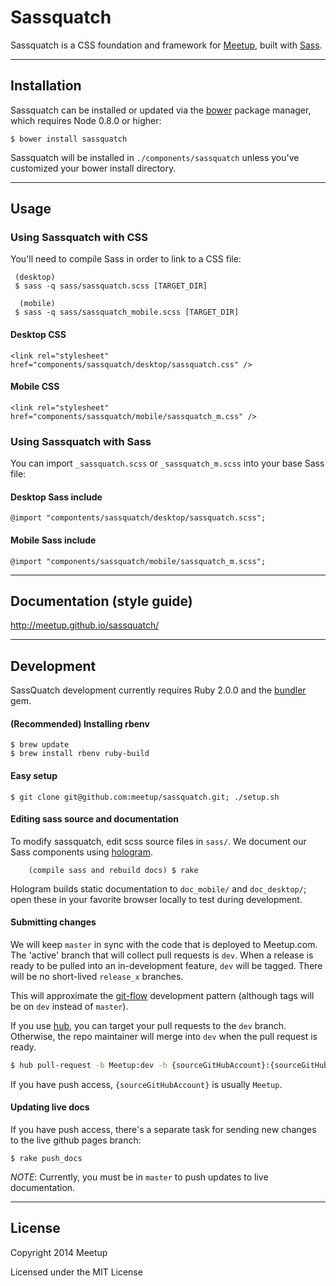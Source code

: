 # Sassquatch
Sassquatch is a CSS foundation and framework for [Meetup](http://www.meetup.com), built with [Sass](http://sass-lang.com/).


- - -

## Installation

Sassquatch can be installed or updated via the [bower](https://github.com/twitter/bower) package manager, which requires Node 0.8.0 or higher:

	$ bower install sassquatch

Sassquatch will be installed in `./components/sassquatch` unless you've customized your bower install directory.

- - -

## Usage

### Using Sassquatch with CSS

You'll need to compile Sass in order to link to a CSS file:

```
 (desktop)
 $ sass -q sass/sassquatch.scss [TARGET_DIR]
 
  (mobile)
 $ sass -q sass/sassquatch_mobile.scss [TARGET_DIR]
```

#### Desktop CSS

    <link rel="stylesheet" href="components/sassquatch/desktop/sassquatch.css" />

#### Mobile CSS

    <link rel="stylesheet" href="components/sassquatch/mobile/sassquatch_m.css" />


### Using Sassquatch with Sass

You can import `_sassquatch.scss` or `_sassquatch_m.scss` into your base Sass file:
	
#### Desktop Sass include

	@import "compontents/sassquatch/desktop/sassquatch.scss";	
	
#### Mobile Sass include

	@import "components/sassquatch/mobile/sassquatch_m.scss";

- - -

## Documentation (style guide)

http://meetup.github.io/sassquatch/

- - -

## Development
SassQuatch development currently requires Ruby 2.0.0 and the [bundler](http://bundler.io/) gem.

#### (Recommended) Installing rbenv
```
$ brew update
$ brew install rbenv ruby-build
```

#### Easy setup
```
$ git clone git@github.com:meetup/sassquatch.git; ./setup.sh
```

#### Editing sass source and documentation
To modify sassquatch, edit scss source files in `sass/`. We document our Sass components using [hologram](http://trulia.github.io/hologram/).

```
	(compile sass and rebuild docs) $ rake
```

Hologram builds static documentation to `doc_mobile/` and `doc_desktop/`; open these in your favorite browser locally to test during development.


#### Submitting changes

We will keep `master` in sync with the code that is deployed to Meetup.com. The 'active' branch that will collect pull requests is `dev`. When a release is ready to be pulled into an in-development feature, `dev` will be tagged. There will be no short-lived `release_x` branches.

This will approximate the [git-flow](http://nvie.com/posts/a-successful-git-branching-model/) development pattern (although tags will be on `dev` instead of `master`).

If you use [hub](https://github.com/github/hub), you can target your pull requests to the `dev` branch. Otherwise, the repo maintainer will merge into `dev` when the pull request is ready.

```sh
$ hub pull-request -b Meetup:dev -h {sourceGitHubAccount}:{sourceGitHubBranch}
```

If you have push access, `{sourceGitHubAccount}` is usually `Meetup`.

#### Updating live docs
If you have push access, there's a separate task for sending new changes to the live github pages branch:

	$ rake push_docs

_NOTE_: Currently, you must be in `master` to push updates to live documentation.
- - -


## License

Copyright 2014 Meetup

Licensed under the MIT License
